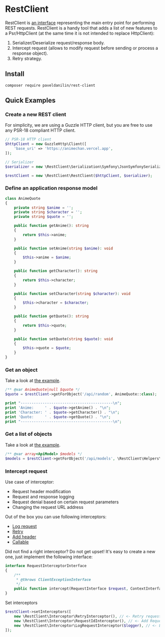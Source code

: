 # RestClient

RestClient is [an interface](src/RestClientInterface.php) representing the main entry point for performing REST requests.
RestClient is a handy tool that adds a list of new features to a Psr/HttpClient (at the same time it is not intended to
replace HttpClient):
1. Serializer/Deserialize request/response body.
2. Intercept request (allows to modify request before sending or process a response object).
3. Retry strategy.

## Install

```shell
composer require paveldanilin/rest-client
```

## Quick Examples

### Create a new REST client

For simplicity, we are using a Guzzle HTTP client, but you are free to use any PSR-18 compliant HTTP client.

```php
// PSR-18 HTTP client
$httpClient = new GuzzleHttp\Client([
    'base_uri' => 'https://animechan.vercel.app',
]);

// Serializer
$serializer = new \RestClient\Serialization\Symfony\JsonSymfonySerializer();

$restClient = new \RestClient\RestClient($httpClient, $serializer);
```


### Define an application response model
```php
class AnimeQuote
{
    private string $anime = '';
    private string $character = '';
    private string $quote = '';

    public function getAnime(): string
    {
        return $this->anime;
    }

    public function setAnime(string $anime): void
    {
        $this->anime = $anime;
    }

    public function getCharacter(): string
    {
        return $this->character;
    }

    public function setCharacter(string $character): void
    {
        $this->character = $character;
    }

    public function getQuote(): string
    {
        return $this->quote;
    }

    public function setQuote(string $quote): void
    {
        $this->quote = $quote;
    }
}
```


### Get an object

Take a look at [the example](example/anime_quote.php).

```php
/** @var AnimeQuote|null $quote */
$quote = $restClient->getForObject('/api/random', AnimeQuote::class);

print "------------------------------------------\n";
print 'Anime:     ' . $quote->getAnime() . "\n";
print 'Character: ' . $quote->getCharacter() . "\n";
print 'Quote:     ' . $quote->getQuote() . "\n";
print "------------------------------------------\n";
```


### Get a list of objects

Take a look at [the example](example/JsonPlaceholder/print_blog_posts.php).

```php
/** @var array<ApiModel> $models */
$models = $restClient->getForObject('/api/models', \RestClient\Helpers\asList(ApiModel::class));
```


### Intercept request

Use case of interceptor:
- Request header modification
- Request and response logging
- Request denial based on certain request parameters
- Changing the request URL address


Out of the box you can use following interceptors:
* [Log request](src/Interceptor/LogRequestInterceptor.php)
* [Retry](src/Interceptor/RetryInterceptor.php)
* [Add header](src/Interceptor/AddHeaderInterceptor.php)
* [Callable](src/Interceptor/CallableInterceptor.php)


Did not find a right interceptor? Do not get upset!
It's easy to create a new one, just implement the following interface:

```php
interface RequestInterceptorInterface
{
    /**
     * @throws ClientExceptionInterface
     */
    public function intercept(RequestInterface $request, ContextInterface $context, RequestExecutionInterface $execution): ResponseInterface;
}
```

Set interceptors
```php
$restClient->setInterceptors([
    new \RestClient\Interceptor\RetryInterceptor(), // <- Retry request in case of [429] or [503] response status
    new \RestClient\Interceptor\RequestIdInterceptor(), // <- Add Request-Id header (uuid v4)
    new \RestClient\Interceptor\LogRequestInterceptor($logger), // <- Log before/after and exception
]);
```
